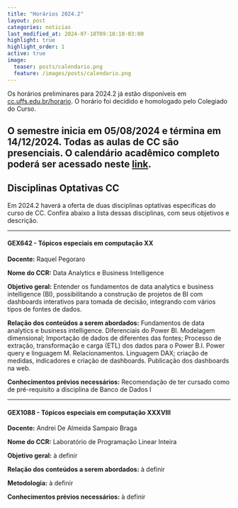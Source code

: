 ```yaml
---
title: "Horários 2024.2"
layout: post
categories: noticias
last_modified_at: 2024-07-18T09:10:10-03:00
highlight: true
highlight_order: 1
active: true
image:
  teaser: posts/calendario.png
  feature: /images/posts/calendario.png
---
```


Os horários preliminares para 2024.2 já estão disponíveis em [cc.uffs.edu.br/horario](https://cc.uffs.edu.br/horario/). O horário foi decidido e homologado pelo Colegiado do Curso.

## O semestre inicia em 05/08/2024 e términa em 14/12/2024. **Todas as aulas de CC são presenciais**. O calendário acadêmico completo poderá ser acessado neste [link](https://www.uffs.edu.br/atos-normativos/resolucao/consuni/2023-0146).


## Disciplinas Optativas CC

Em 2024.2 haverá a oferta de duas disciplinas optativas específicas do curso de CC. Confira abaixo a lista dessas disciplinas, com seus objetivos e descrição.

---

#### GEX642 - Tópicos especiais em computação XX

**Docente:**
Raquel Pegoraro

**Nome do CCR:**
Data Analytics e Business Intelligence

**Objetivo geral:**
Entender os fundamentos de data analytics e business intelligence (BI), possibilitando a construção de projetos de BI com dashboards interativos para tomada de decisão, integrando com vários tipos de fontes de dados.

**Relação dos conteúdos a serem abordados:**
Fundamentos de data analytics e business intelligence. Diferenciais do Power BI. Modelagem dimensional; Importação de dados de diferentes das fontes; Processo de extração, transformação e carga (ETL) dos dados para o Power B.I. Power query e linguagem M. Relacionamentos. Linguagem DAX; criação de medidas, indicadores e criação de dashboards. Publicação dos dashboards na web.

**Conhecimentos prévios necessários:**
Recomendação de ter cursado como de pré-requisito a disciplina de Banco de Dados I

---

#### GEX1088 - Tópicos especiais em computação XXXVIII

**Docente:** 
Andrei De Almeida Sampaio Braga

**Nome do CCR:**
Laboratório de Programação Linear Inteira

**Objetivo geral:**
à definir

**Relação dos conteúdos a serem abordados:**
à definir

**Metodologia:**
à definir

**Conhecimentos prévios necessários:**
à definir
